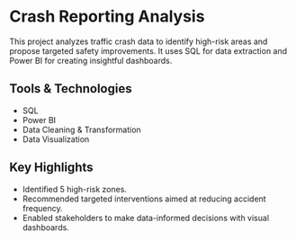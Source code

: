 # Crash Reporting Analysis

This project analyzes traffic crash data to identify high-risk areas and propose targeted safety improvements. It uses SQL for data extraction and Power BI for creating insightful dashboards.

## Tools & Technologies
- SQL
- Power BI
- Data Cleaning & Transformation
- Data Visualization

## Key Highlights
- Identified 5 high-risk zones.
- Recommended targeted interventions aimed at reducing accident frequency.
- Enabled stakeholders to make data-informed decisions with visual dashboards.
